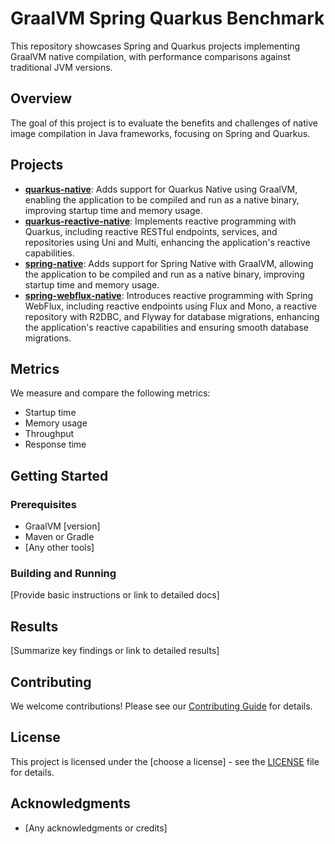 # GraalVM Spring Quarkus Benchmark

This repository showcases Spring and Quarkus projects implementing GraalVM native compilation, with performance comparisons against traditional JVM versions.

## Overview

The goal of this project is to evaluate the benefits and challenges of native image compilation in Java frameworks, focusing on Spring and Quarkus.

## Projects

- **[quarkus-native](https://github.com/AZapata27/graalvm-spring-quarkus-benchmark-lab/quarkus-native)**: Adds support for Quarkus Native using GraalVM, enabling the application to be compiled and run as a native binary, improving startup time and memory usage.
- **[quarkus-reactive-native](https://github.com/AZapata27/graalvm-spring-quarkus-benchmark-lab/quarkus-reactive-native)**: Implements reactive programming with Quarkus, including reactive RESTful endpoints, services, and repositories using Uni and Multi, enhancing the application's reactive capabilities.
- **[spring-native](https://github.com/AZapata27/graalvm-spring-quarkus-benchmark-lab/spring-native)**: Adds support for Spring Native with GraalVM, allowing the application to be compiled and run as a native binary, improving startup time and memory usage.
- **[spring-webflux-native](https://github.com/AZapata27/graalvm-spring-quarkus-benchmark-lab/spring-webflux-native)**: Introduces reactive programming with Spring WebFlux, including reactive endpoints using Flux and Mono, a reactive repository with R2DBC, and Flyway for database migrations, enhancing the application's reactive capabilities and ensuring smooth database migrations.

## Metrics

We measure and compare the following metrics:

- Startup time
- Memory usage
- Throughput
- Response time

## Getting Started

### Prerequisites

- GraalVM [version]
- Maven or Gradle
- [Any other tools]

### Building and Running

[Provide basic instructions or link to detailed docs]

## Results

[Summarize key findings or link to detailed results]

## Contributing

We welcome contributions! Please see our [Contributing Guide](CONTRIBUTING.md) for details.

## License

This project is licensed under the [choose a license] - see the [LICENSE](LICENSE) file for details.

## Acknowledgments

- [Any acknowledgments or credits]
